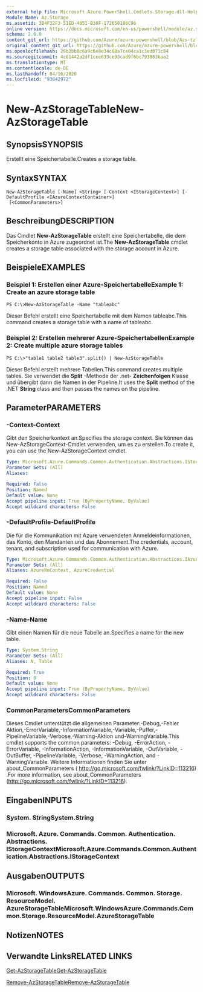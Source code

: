 ```yaml
---
external help file: Microsoft.Azure.PowerShell.Cmdlets.Storage.dll-Help.xml
Module Name: Az.Storage
ms.assetid: 3B4F32F3-51ED-4851-B38F-172658186C96
online version: https://docs.microsoft.com/en-us/powershell/module/az.storage/new-azstoragetable
schema: 2.0.0
content_git_url: https://github.com/Azure/azure-powershell/blob/Azs-tzl/src/Storage/Storage.Management/help/New-AzStorageTable.md
original_content_git_url: https://github.com/Azure/azure-powershell/blob/Azs-tzl/src/Storage/Storage.Management/help/New-AzStorageTable.md
ms.openlocfilehash: 29b2bb0c6a9c6e8e34c08a7ce04ca1c3ed071c84
ms.sourcegitcommit: 4c61442a2df1cee633ce93cad9f6bc793803baa2
ms.translationtype: MT
ms.contentlocale: de-DE
ms.lasthandoff: 04/16/2020
ms.locfileid: "93842972"
---
```

# <span data-ttu-id="d48ad-101">New-AzStorageTable</span><span class="sxs-lookup"><span data-stu-id="d48ad-101">New-AzStorageTable</span></span>

## <span data-ttu-id="d48ad-102">Synopsis</span><span class="sxs-lookup"><span data-stu-id="d48ad-102">SYNOPSIS</span></span>
<span data-ttu-id="d48ad-103">Erstellt eine Speichertabelle.</span><span class="sxs-lookup"><span data-stu-id="d48ad-103">Creates a storage table.</span></span>

## <span data-ttu-id="d48ad-104">Syntax</span><span class="sxs-lookup"><span data-stu-id="d48ad-104">SYNTAX</span></span>

```
New-AzStorageTable [-Name] <String> [-Context <IStorageContext>] [-DefaultProfile <IAzureContextContainer>]
 [<CommonParameters>]
```

## <span data-ttu-id="d48ad-105">Beschreibung</span><span class="sxs-lookup"><span data-stu-id="d48ad-105">DESCRIPTION</span></span>
<span data-ttu-id="d48ad-106">Das Cmdlet **New-AzStorageTable** erstellt eine Speichertabelle, die dem Speicherkonto in Azure zugeordnet ist.</span><span class="sxs-lookup"><span data-stu-id="d48ad-106">The **New-AzStorageTable** cmdlet creates a storage table associated with the storage account in Azure.</span></span>

## <span data-ttu-id="d48ad-107">Beispiele</span><span class="sxs-lookup"><span data-stu-id="d48ad-107">EXAMPLES</span></span>

### <span data-ttu-id="d48ad-108">Beispiel 1: Erstellen einer Azure-Speichertabelle</span><span class="sxs-lookup"><span data-stu-id="d48ad-108">Example 1: Create an azure storage table</span></span>
```
PS C:\>New-AzStorageTable -Name "tableabc"
```

<span data-ttu-id="d48ad-109">Dieser Befehl erstellt eine Speichertabelle mit dem Namen tableabc.</span><span class="sxs-lookup"><span data-stu-id="d48ad-109">This command creates a storage table with a name of tableabc.</span></span>

### <span data-ttu-id="d48ad-110">Beispiel 2: Erstellen mehrerer Azure-Speichertabellen</span><span class="sxs-lookup"><span data-stu-id="d48ad-110">Example 2: Create multiple azure storage tables</span></span>
```
PS C:\>"table1 table2 table3".split() | New-AzStorageTable
```

<span data-ttu-id="d48ad-111">Dieser Befehl erstellt mehrere Tabellen.</span><span class="sxs-lookup"><span data-stu-id="d48ad-111">This command creates multiple tables.</span></span>
<span data-ttu-id="d48ad-112">Sie verwendet die **Split** -Methode der .net- **Zeichenfolgen** Klasse und übergibt dann die Namen in der Pipeline.</span><span class="sxs-lookup"><span data-stu-id="d48ad-112">It uses the **Split** method of the .NET **String** class and then passes the names on the pipeline.</span></span>

## <span data-ttu-id="d48ad-113">Parameter</span><span class="sxs-lookup"><span data-stu-id="d48ad-113">PARAMETERS</span></span>

### <span data-ttu-id="d48ad-114">-Context</span><span class="sxs-lookup"><span data-stu-id="d48ad-114">-Context</span></span>
<span data-ttu-id="d48ad-115">Gibt den Speicherkontext an.</span><span class="sxs-lookup"><span data-stu-id="d48ad-115">Specifies the storage context.</span></span>
<span data-ttu-id="d48ad-116">Sie können das New-AzStorageContext-Cmdlet verwenden, um es zu erstellen.</span><span class="sxs-lookup"><span data-stu-id="d48ad-116">To create it, you can use the New-AzStorageContext cmdlet.</span></span>

```yaml
Type: Microsoft.Azure.Commands.Common.Authentication.Abstractions.IStorageContext
Parameter Sets: (All)
Aliases:

Required: False
Position: Named
Default value: None
Accept pipeline input: True (ByPropertyName, ByValue)
Accept wildcard characters: False
```

### <span data-ttu-id="d48ad-117">-DefaultProfile</span><span class="sxs-lookup"><span data-stu-id="d48ad-117">-DefaultProfile</span></span>
<span data-ttu-id="d48ad-118">Die für die Kommunikation mit Azure verwendeten Anmeldeinformationen, das Konto, den Mandanten und das Abonnement.</span><span class="sxs-lookup"><span data-stu-id="d48ad-118">The credentials, account, tenant, and subscription used for communication with Azure.</span></span>

```yaml
Type: Microsoft.Azure.Commands.Common.Authentication.Abstractions.IAzureContextContainer
Parameter Sets: (All)
Aliases: AzureRmContext, AzureCredential

Required: False
Position: Named
Default value: None
Accept pipeline input: False
Accept wildcard characters: False
```

### <span data-ttu-id="d48ad-119">-Name</span><span class="sxs-lookup"><span data-stu-id="d48ad-119">-Name</span></span>
<span data-ttu-id="d48ad-120">Gibt einen Namen für die neue Tabelle an.</span><span class="sxs-lookup"><span data-stu-id="d48ad-120">Specifies a name for the new table.</span></span>

```yaml
Type: System.String
Parameter Sets: (All)
Aliases: N, Table

Required: True
Position: 0
Default value: None
Accept pipeline input: True (ByPropertyName, ByValue)
Accept wildcard characters: False
```

### <span data-ttu-id="d48ad-121">CommonParameters</span><span class="sxs-lookup"><span data-stu-id="d48ad-121">CommonParameters</span></span>
<span data-ttu-id="d48ad-122">Dieses Cmdlet unterstützt die allgemeinen Parameter:-Debug,-Fehler Aktion,-ErrorVariable,-InformationVariable,-Variable,-Puffer,-PipelineVariable,-Verbose,-Warning-Aktion und-WarningVariable.</span><span class="sxs-lookup"><span data-stu-id="d48ad-122">This cmdlet supports the common parameters: -Debug, -ErrorAction, -ErrorVariable, -InformationAction, -InformationVariable, -OutVariable, -OutBuffer, -PipelineVariable, -Verbose, -WarningAction, and -WarningVariable.</span></span> <span data-ttu-id="d48ad-123">Weitere Informationen finden Sie unter about_CommonParameters ( http://go.microsoft.com/fwlink/?LinkID=113216) .</span><span class="sxs-lookup"><span data-stu-id="d48ad-123">For more information, see about_CommonParameters (http://go.microsoft.com/fwlink/?LinkID=113216).</span></span>

## <span data-ttu-id="d48ad-124">Eingaben</span><span class="sxs-lookup"><span data-stu-id="d48ad-124">INPUTS</span></span>

### <span data-ttu-id="d48ad-125">System. String</span><span class="sxs-lookup"><span data-stu-id="d48ad-125">System.String</span></span>

### <span data-ttu-id="d48ad-126">Microsoft. Azure. Commands. Common. Authentication. Abstractions. IStorageContext</span><span class="sxs-lookup"><span data-stu-id="d48ad-126">Microsoft.Azure.Commands.Common.Authentication.Abstractions.IStorageContext</span></span>

## <span data-ttu-id="d48ad-127">Ausgaben</span><span class="sxs-lookup"><span data-stu-id="d48ad-127">OUTPUTS</span></span>

### <span data-ttu-id="d48ad-128">Microsoft. WindowsAzure. Commands. Common. Storage. ResourceModel. AzureStorageTable</span><span class="sxs-lookup"><span data-stu-id="d48ad-128">Microsoft.WindowsAzure.Commands.Common.Storage.ResourceModel.AzureStorageTable</span></span>

## <span data-ttu-id="d48ad-129">Notizen</span><span class="sxs-lookup"><span data-stu-id="d48ad-129">NOTES</span></span>

## <span data-ttu-id="d48ad-130">Verwandte Links</span><span class="sxs-lookup"><span data-stu-id="d48ad-130">RELATED LINKS</span></span>

[<span data-ttu-id="d48ad-131">Get-AzStorageTable</span><span class="sxs-lookup"><span data-stu-id="d48ad-131">Get-AzStorageTable</span></span>](./Get-AzStorageTable.md)

[<span data-ttu-id="d48ad-132">Remove-AzStorageTable</span><span class="sxs-lookup"><span data-stu-id="d48ad-132">Remove-AzStorageTable</span></span>](./Remove-AzStorageTable.md)



